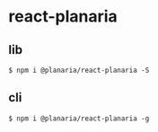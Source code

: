 # react-planaria

## lib

```
$ npm i @planaria/react-planaria -S
```

## cli

```
$ npm i @planaria/react-planaria -g
```